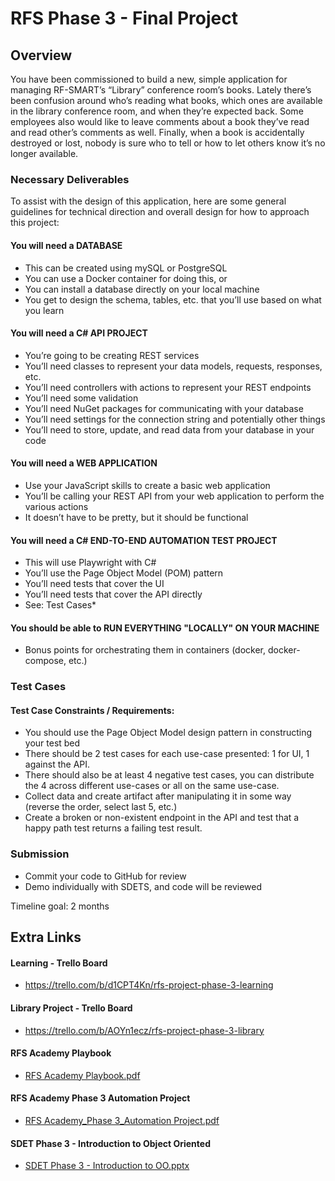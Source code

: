 # RFS Phase 3 - Final Project

## Overview
You have been commissioned to build a new, simple application for managing RF-SMART’s “Library” conference room’s books. Lately there’s been confusion around who’s reading what books, which ones are available in the library conference room, and when they’re expected back. Some employees also would like to leave comments about a book they’ve read and read other’s comments as well. Finally, when a book is accidentally destroyed or lost, nobody is sure who to tell or how to let others know it’s no longer available.

### Necessary Deliverables

To assist with the design of this application, here are some general guidelines for technical direction and overall design for how to approach this project:

#### You will need a DATABASE
- This can be created using mySQL or PostgreSQL
- You can use a Docker container for doing this, or
- You can install a database directly on your local machine
- You get to design the schema, tables, etc. that you’ll use based on what you learn
#### You will need a C# API PROJECT
- You’re going to be creating REST services
- You’ll need classes to represent your data models, requests, responses, etc.
- You’ll need controllers with actions to represent your REST endpoints
- You’ll need some validation
- You’ll need NuGet packages for communicating with your database
- You’ll need settings for the connection string and potentially other things
- You’ll need to store, update, and read data from your database in your code
#### You will need a WEB APPLICATION
- Use your JavaScript skills to create a basic web application
- You’ll be calling your REST API from your web application to perform the various actions
- It doesn’t have to be pretty, but it should be functional
#### You will need a C# END-TO-END AUTOMATION TEST PROJECT
- This will use Playwright with C#
- You’ll use the Page Object Model (POM) pattern
- You’ll need tests that cover the UI
- You’ll need tests that cover the API directly
- See: Test Cases*
#### You should be able to RUN EVERYTHING "LOCALLY" ON YOUR MACHINE
- Bonus points for orchestrating them in containers (docker, docker-compose, etc.)


### Test Cases
#### Test Case Constraints / Requirements:
- You should use the Page Object Model design pattern in constructing your test bed
- There should be 2 test cases for each use-case presented: 1 for UI, 1 against the API.
- There should also be at least 4 negative test cases, you can distribute the 4 across different use-cases or all on the same use-case.
- Collect data and create artifact after manipulating it in some way (reverse the order, select last 5, etc.)
- Create a broken or non-existent endpoint in the API and test that a happy path test returns a failing test result.


### Submission
- Commit your code to GitHub for review
- Demo individually with SDETS, and code will be reviewed


Timeline goal: 2 months


## Extra Links
#### Learning - Trello Board
- https://trello.com/b/d1CPT4Kn/rfs-project-phase-3-learning
#### Library Project - Trello Board 
- https://trello.com/b/AOYn1ecz/rfs-project-phase-3-library
#### RFS Academy Playbook
- [RFS Academy Playbook.pdf](https://github.com/jbabs22/rfsproject3/files/14256030/RFS.Academy.Playbook.pdf)
#### RFS Academy Phase 3 Automation Project
- [RFS Academy_Phase 3_Automation Project.pdf](https://github.com/jbabs22/rfsproject3/files/14256032/RFS.Academy_Phase.3_Automation.Project.pdf)
#### SDET Phase 3 - Introduction to Object Oriented
- [SDET Phase 3 - Introduction to OO.pptx](https://github.com/jbabs22/rfsproject3/files/14256042/SDET.Phase.3.-.Introduction.to.OO.pptx)
